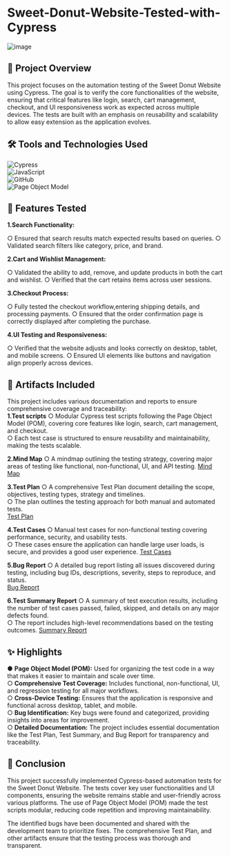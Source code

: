 # Sweet-Donut-Website-Tested-with-Cypress

![image](https://github.com/user-attachments/assets/16977c6d-b2c8-401a-98e4-d59ce4fefb9d)
                      

## 📌 Project Overview
 This project focuses on the automation testing of the Sweet Donut Website using Cypress. The goal is to verify the core functionalities of the website, ensuring that critical features like login, search, cart management, checkout, and UI responsiveness work as expected across multiple devices. The tests are built with an emphasis on reusability and scalability to allow easy extension as the application evolves.
## 🛠️ Tools and Technologies Used
![Cypress]( https://img.shields.io/badge/Cypress-Testing-blue)     <br/>
![JavaScript]( https://img.shields.io/badge/JavaScript-Language-F7DF1E)   <br/>
![GitHub]( https://img.shields.io/badge/Github-Version_Control-4183C4)      <br/>
![Page Object Model]( https://img.shields.io/badge/Page_Object_Model-Framework-00A859)   <br/>
## 📂 Features Tested
**1.Search Functionality:**

&#x25CB; Ensured that search results match expected results based on queries.
&#x25CB; Validated search filters like category, price, and brand.

**2.Cart and Wishlist Management:**

&#x25CB; Validated the ability to add, remove, and update products in both the cart and wishlist.
&#x25CB; Verified that the cart retains items across user sessions.

**3.Checkout Process:**

&#x25CB; Fully tested the checkout workflow,entering shipping details, and processing payments.
&#x25CB; Ensured that the order confirmation page is correctly displayed after completing the purchase.

**4.UI Testing and Responsiveness:**

&#x25CB; Verified that the website adjusts and looks correctly on desktop, tablet, and mobile screens.
&#x25CB; Ensured UI elements like buttons and navigation align properly across devices.

## 📄 Artifacts Included

This project includes various documentation and reports to ensure comprehensive coverage and traceability: <br/>
**1.Test scripts**
&#x25CB; Modular Cypress test scripts following the Page Object Model (POM), covering core features like login, search, cart management, and checkout.  <br/>
&#x25CB; Each test case is structured to ensure reusability and maintainability, making the tests scalable.   <br/>

**2.Mind Map**
&#x25CB; A mindmap outlining the testing strategy, covering major areas of testing like functional, non-functional, UI, and API testing. 
[Mind Map](https://drive.google.com/file/d/13ArnXmDKfaqHZ9HNrrLivyHTz6rt7_-1/view?usp=sharing)    

**3.Test Plan**
&#x25CB; A comprehensive Test Plan document detailing the scope, objectives, testing types, strategy and timelines.  <br/>
&#x25CB; The plan outlines the testing approach for both manual and automated tests.     
[Test Plan](https://docs.google.com/document/d/1FHy8_-VzdE6gzrt3AXEY4eaWp6gboP53Ov-DqzatiUM/edit?usp=sharing)

**4.Test Cases**
&#x25CB; Manual test cases for non-functional testing covering performance, security, and usability tests.  <br/>
&#x25CB; These cases ensure the application can handle large user loads, is secure, and provides a good user experience. 
[Test Cases](https://docs.google.com/spreadsheets/d/1f4yT4LZSFxcR5_v0JqbCn-7ZahEtCtJIq-N9_38Nhqs/edit?usp=sharing)

**5.Bug Report**
&#x25CB; A detailed bug report listing all issues discovered during testing, including bug IDs, descriptions, severity, steps to reproduce, and status.  
[Bug Report](https://docs.google.com/spreadsheets/d/1ITzna8xxUmHQrCCHoKin01GisjSKo6ALiM6a3NgoBuo/edit?usp=sharing)

**6.Test Summary Report**
&#x25CB; A summary of test execution results, including the number of test cases passed, failed, skipped, and details on any major defects found.  <br/>
&#x25CB; The report includes high-level recommendations based on the testing outcomes. 
[Summary Report](https://docs.google.com/document/d/1baA9FAYxBO7uLyVNrxEQe53jMQNvS0gygf3LUPw8CdI/edit?usp=sharing)

## ✨ Highlights

&#x25CF; **Page Object Model (POM):** Used for organizing the test code in a way that makes it easier to maintain and scale over time.  <br/>
&#x25CB; **Comprehensive Test Coverage:** Includes functional, non-functional, UI, and regression testing for all major workflows.  <br/>
&#x25CB; **Cross-Device Testing:** Ensures that the application is responsive and functional across desktop, tablet, and mobile.    <br/>
&#x25CB; **Bug Identification:** Key bugs were found and categorized, providing insights into areas for improvement.   <br/>
&#x25CB; **Detailed Documentation:** The project includes essential documentation like the Test Plan, Test Summary, and Bug Report for transparency and traceability.

## 📝 Conclusion

This project successfully implemented Cypress-based automation tests for the Sweet Donut Website. The tests cover key user functionalities and UI components, ensuring the website remains stable and user-friendly across various platforms. The use of Page Object Model (POM) made the test scripts modular, reducing code repetition and improving maintainability. <br/>

The identified bugs have been documented and shared with the development team to prioritize fixes. The comprehensive Test Plan, and other artifacts ensure that the testing process was thorough and transparent.



